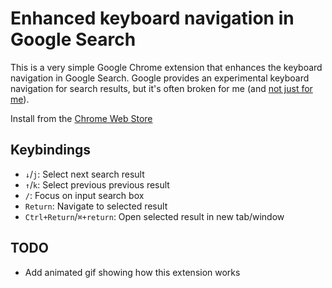 # Enhanced keyboard navigation in Google Search

This is a very simple Google Chrome extension that enhances the keyboard
navigation in Google Search. Google provides an experimental keyboard navigation
for search results, but it's often broken for me (and [not just for
  me](https://goo.gl/1zMkYu)).

Install from the [Chrome Web Store](https://chrome.google.com/webstore/detail/enhanced-keyboard-navigat/cohamjploocgoejdfanacfgkhjkhdkek)

## Keybindings

* `↓`/`j`: Select next search result
* `↑`/`k`: Select previous previous result
* `/`: Focus on input search box
* `Return`: Navigate to selected result
* `Ctrl+Return`/`⌘+return`: Open selected result in new tab/window

## TODO

* Add animated gif showing how this extension works
